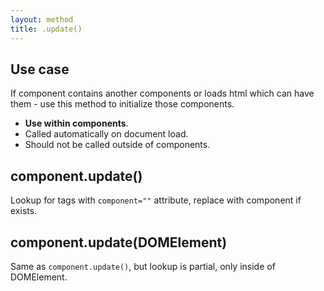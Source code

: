 ```yaml
---
layout: method
title: .update()
---
```


## Use case

If component contains another components or loads html which can have them - use this method to initialize those components.

* **Use within components**.
* Called automatically on document load.
* Should not be called outside of components.

## component.update()

Lookup for tags with `component=""` attribute, replace with component if exists.

## component.update(DOMElement)

Same as `component.update()`, but lookup is partial, only inside of DOMElement.
